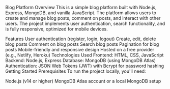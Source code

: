 Blog Platform
Overview
This is a simple blog platform built with Node.js, Express, MongoDB, and vanilla JavaScript. The platform allows users to create and manage blog posts, comment on posts, and interact with other users. The project implements user authentication, search functionality, and is fully responsive, optimized for mobile devices.

Features
User authentication (register, login, logout)
Create, edit, delete blog posts
Comment on blog posts
Search blog posts
Pagination for blog posts
Mobile-friendly and responsive design
Hosted on a free provider (e.g., Netlify, Heroku)
Technologies Used
Frontend: HTML, CSS, JavaScript
Backend: Node.js, Express
Database: MongoDB (using MongoDB Atlas)
Authentication: JSON Web Tokens (JWT) with Bcrypt for password hashing
Getting Started
Prerequisites
To run the project locally, you'll need:

Node.js (v14 or higher)
MongoDB Atlas account or a local MongoDB setup